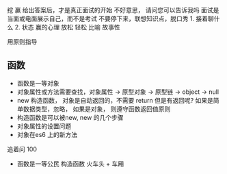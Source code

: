 挖 赢
  给出答案后，才是真正面试的开始
  不好意思， 请问您可以告诉我吗
  面试是当面或电面展示自己，而不是考试
    不要停下来，联想知识点，脱口秀
    1. 接着聊什么 
    2. 状态 赢的心理 放松 轻松 比喻 故事性


  用原则指导
  ## 函数
  - 函数是一等对象
  - 对象属性或方法需要查找，对象属性 -> 原型对象 -> 原型链 -> object -> null
  - new 构造函数， 对象是自动返回的，不需要 return 
      但是有返回呢? 如果是简单数据类型，忽略， 如果是对象， 则遵守函数返回值原则
  - 构造函数是可以被new, new 的几个步骤
  - 对象属性的设置问题 
  - 对象在es6 上的新方法
  
  


追着问
100 

- 函数是一等公民
  构造函数 火车头 + 车厢